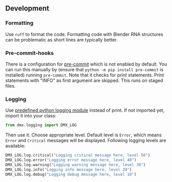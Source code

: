 ## Development

### Formatting

Use `ruff` to format the code. Formatting code with Blender RNA structures can be problematic as short lines are typically better.

### Pre-commit-hooks

There is a configuration for [pre-commit](https://pre-commit.com/) which is not
enabled by default. You can run this manually by (ensure that `python -m pip
install pre-commit` is installed) running `pre-commit`. Note that it checks for
print statements. Print statements with "INFO" as first argument are skipped.
This runs on staged files.

### Logging

Use [predefined python logging module](https://docs.python.org/3/library/logging.html?highlight=logging#module-logging) instead of print. If not imported yet, import it into your class:

```python
from dmx.logging import DMX_LOG
```

Then use it. Choose appropriate level. Default level is `Error`, which means `Error` and `Critical` messages will be displayed. Following logging levels are available:

```python
DMX_LOG.log.critical("Logging critical message here, level 50")
DMX_LOG.log.error("Logging error message here, level 40")
DMX_LOG.log.warning("Logging warning message here, level 30")
DMX_LOG.log.info("Logging info message here, level 20")
DMX_LOG.log.debug("Logging debug message here, level 10")
```

